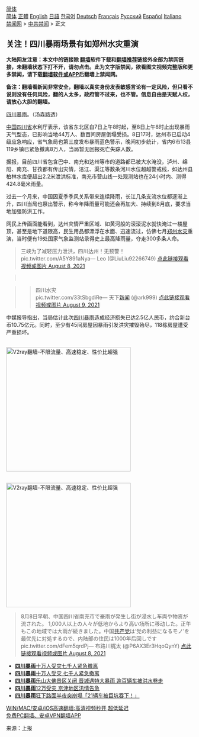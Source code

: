  <!-- 面包屑导航 --> <div class="breadcrumb"><!-- GTranslate: https://gtranslate.io/ -->  <div class="switcher notranslate">  <div class="selected">  <a href="#" onclick="return false;"> 简体</a>  </div>  <div class="option">  <a href="https://www.bannedbook.org" onclick="doGTranslate('zh-CN|zh-CN');jQuery('div.switcher div.selected a').html(jQuery(this).html());return false;" title="简体中文" class="nturl selected"> 简体</a>  <a href="https://www.bannedbook.org/zh-tw/" onclick="doGTranslate('zh-CN|zh-TW');jQuery('div.switcher div.selected a').html(jQuery(this).html());return false;" title="繁體中文" class="nturl"> 正體</a>  <a href="https://www.bannedbook.org/en/" onclick="doGTranslate('zh-CN|en');jQuery('div.switcher div.selected a').html(jQuery(this).html());return false;" title="English" class="nturl"> English</a>  <a href="https://www.bannedbook.org/ja/" onclick="doGTranslate('zh-CN|ja');jQuery('div.switcher div.selected a').html(jQuery(this).html());return false;" title="日本語" class="nturl"> 日語</a>  <a href="https://www.bannedbook.org/ko/" onclick="doGTranslate('zh-CN|ko');jQuery('div.switcher div.selected a').html(jQuery(this).html());return false;" title="한국어" class="nturl"> 한국어</a>  <a href="https://www.bannedbook.org/de/" onclick="doGTranslate('zh-CN|de');jQuery('div.switcher div.selected a').html(jQuery(this).html());return false;" title="Deutsch" class="nturl"> Deutsch</a>  <a href="https://www.bannedbook.org/fr/" onclick="doGTranslate('zh-CN|fr');jQuery('div.switcher div.selected a').html(jQuery(this).html());return false;" title="Français" class="nturl"> Français</a>  <a href="https://www.bannedbook.org/ru/" onclick="doGTranslate('zh-CN|ru');jQuery('div.switcher div.selected a').html(jQuery(this).html());return false;" title="Русский" class="nturl"> Русский</a>  <a href="https://www.bannedbook.org/es/" onclick="doGTranslate('zh-CN|es');jQuery('div.switcher div.selected a').html(jQuery(this).html());return false;" title="Español" class="nturl"> Español</a>  <a href="https://www.bannedbook.org/it/" onclick="doGTranslate('zh-CN|it');jQuery('div.switcher div.selected a').html(jQuery(this).html());return false;" title="Italiano" class="nturl"> Italiano</a>  </div>  </div>      <div class='breadcrumb-sub'><!-- Breadcrumb NavXT 6.3.0 --> <a href="https://www.bannedbook.org/" class="home">禁闻网</a> &gt; <a href="https://www.bannedbook.org/bnews/cbnews/" class="category">中共禁闻</a> &gt; 正文</div></div><h2>关注！四川暴雨场景有如郑州水灾重演</h2> <p class="notice"><b>大陆网友注意：本文中的链接除 <a href="https://github.com/bannedbook/fanqiang" >翻墙</a>软件下载和<a href="https://github.com/killgcd/justmysocks/blob/master/README.md">翻墙推荐</a>链接外全部为禁网链接，未翻墙状态下打不开，请勿点击。此为文字版禁闻，欲看图文视频完整版和更多禁闻，请下载<a href="https://github.com/bannedbook/fanqiang">翻墙软件或APP</a>后翻墙上禁闻网。</p><p>备注：翻墙看新闻非常安全，翻墙以真实身份发表敏感言论有一定风险，但只看不说则没有任何风险，翻的人太多，政府管不过来，也不管。信息自由是天赋人权，请放心大胆的翻墙。</b></p>  <div class="entry"> <p id="conimg"><a href="https://www.bannedbook.org/bnews/tag/%e5%9b%9b%e5%b7%9d/" class="st_tag internal_tag" rel="tag" title="标签 四川 下的日志">四川</a><a href="https://www.bannedbook.org/bnews/tag/%E6%9A%B4%E9%9B%A8/" class="st_tag internal_tag" rel="tag" title="标签 暴雨 下的日志">暴雨</a>。（汤森路透）</p> <p><span class='wp_keywordlink_affiliate'><a href="https://www.bannedbook.org/" title="中国" target="_blank">中国</a></span><a href="https://www.bannedbook.org/bnews/tag/%E5%9B%9B%E5%B7%9D%E7%9C%81/" class="st_tag internal_tag" rel="tag" title="标签 四川省 下的日志">四川省</a>水利厅表示，该省东北区自7日上午8时起，至8日上午8时止出现暴雨天气型态，已影响当地44万人、数百间房屋倒塌受损。8日17时，达州市已启动4级应急响应，省气象局也第三度发布暴雨蓝色警示，晚间初步统计，省内6市13县119乡镇已紧急撤离8万人，当局暂无回报死亡失踪人数。&nbsp;</p> <p>据报，目前四川省包含巴中、南充和达州等市的道路都已被大水淹没，泸州、绵阳、南充、甘孜都有传出灾情，涪江、渠江等数条河川水位超越警戒线，如达州县柏林水库便超出2.2米泄洪标准，南充市营山线一处观测站也在24小时内、测得424.8毫米雨量。&nbsp;</p> <p>过去一个月来，中国因夏季季风关系带来连续降雨，长江几条支流水位都逐渐上升，四川当局也祭出警示，称今年降雨量可能还会再加大、持续到8月底，要求当地加强防洪工作。&nbsp;</p>  <p>网民上传画面能看到，达州灾情严重区域、如黄河般的滚滚泥水就快淹过一楼屋顶，甚至是地下道限高，民生用品都漂浮在水面、迅速流过，仿佛七月<a href="https://www.bannedbook.org/bnews/tag/%e9%83%91%e5%b7%9e/" class="st_tag internal_tag" rel="tag" title="标签 郑州 下的日志">郑州</a><a href="https://www.bannedbook.org/bnews/tag/%E6%B0%B4%E7%81%BE/" class="st_tag internal_tag" rel="tag" title="标签 水灾 下的日志">水灾</a>重演，当时便有19处国家气象监测站录得史上最高降雨量，夺走300多条人命。&nbsp;</p> <blockquote><p>三峡为了减轻压力泄洪，四川达州！无预警！ pic.twitter.com/A5Y891aNya— Leo   (@LiuLiu92266749) <a href="https://twitter.com/LiuLiu92266749/status/1424381766559617027?ref_src=twsrc%5Etfw">点此链接观看视频或图片 August 8, 2021</a></p></blockquote> <blockquote><p>&nbsp;</p></blockquote> <blockquote> <blockquote><p>四川水灾<br />pic.twitter.com/33tSbgdiRe— 天下<span class='wp_keywordlink_affiliate'><a href="https://www.bannedbook.org/" title="新闻">新闻</a></span> (@ark999) <a href="https://twitter.com/ark999/status/1424632235206971410?ref_src=twsrc%5Etfw">点此链接观看视频或图片 August 9, 2021</a></p> </blockquote> </blockquote> <p>中媒报导指出，当局估计此次<a href="https://www.bannedbook.org/bnews/tag/%E5%9B%9B%E5%B7%9D%E6%9A%B4%E9%9B%A8/" class="st_tag internal_tag" rel="tag" title="标签 四川暴雨 下的日志">四川暴雨</a>造成经济损失已达2.5亿人民币，约合新台币10.75亿元。同时，至少有45间房屋因暴雨引发洪灾摧毁殆尽，118栋房屋遭受严重损坏。</p> <p></p> <p><br/><a href="https://github.com/bannedbook/fanqiang/wiki/V2ray%E6%9C%BA%E5%9C%BA"><img src="https://raw.githubusercontent.com/bannedbook/fanqiang/master/v2ss/images/v2free.jpg" width="336" alt="V2ray翻墙-不限流量、高速稳定、性价比超强"></a><br/></p> <p></p>  <p><br/><a href="https://github.com/bannedbook/fanqiang/wiki/V2ray%E6%9C%BA%E5%9C%BA"><img src="https://raw.githubusercontent.com/bannedbook/fanqiang/master/v2ss/images/v2free.jpg" width="336" alt="V2ray翻墙-不限流量、高速稳定、性价比超强"></a><br/></p> <blockquote><p>8月8日早朝、中国四川省南充市で豪雨が発生し街が浸水し车両や物资が流された。 1,000人以上の人々が低地からより高い场所に移动した。正午もこの地域では大雨が続きました。中国<a href="https://www.bannedbook.org/bnews/tag/%e5%85%b1%e4%ba%a7%e5%85%9a/" class="st_tag internal_tag" rel="tag" title="标签 共产党 下的日志">共产党</a>は‘党の利益になるモノ’を最优先に対処するので、内陆部の住民は1000年后回しです  pic.twitter.com/dFem5qrdPj— 布路川梶太 (@P6AX3Er3HqoQynY) <a href="https://twitter.com/P6AX3Er3HqoQynY/status/1424506488089759751?ref_src=twsrc%5Etfw">点此链接观看视频或图片 August 8, 2021</a></p></blockquote> <ul class='op-related-articles' title='相关阅读'> <li><a href='https://www.bannedbook.org/bnews/baitai/20210809/1603271.html' target='_blank'><b>四川暴雨</b>十万人受灾七千人紧急撤离</a></li> <li><a href='https://www.bannedbook.org/bnews/headline/20210809/1603106.html' target='_blank'><b>四川暴雨</b>十万人受灾 七千人紧急撤离</a></li> <li><a href='https://www.bannedbook.org/bnews/comments/20210716/1588229.html' target='_blank'><b>四川暴雨</b>乐山大佛景区关闭 晋城遇特大暴雨 逾百辆车被洪水卷走</a></li> <li><a href='https://www.bannedbook.org/bnews/ssgc/20210712/1585092.html' target='_blank'><b>四川暴雨</b>12万受灾 京津地区汛情告急</a></li> <li><a href='https://www.bannedbook.org/bnews/cnnews/20200819/1382414.html' target='_blank'><b>四川暴雨</b>狂下路面半夜突崩塌「21辆车被巨坑吞下！」</a></li> </ul> <p class="texttj"> <a href="https://github.com/bannedbook/fanqiang/wiki/V2ray%E6%9C%BA%E5%9C%BA" target="_blank">WIN/MAC/安卓/iOS高速翻墙:高清视频秒开,超低延迟</a><br/> <a href="https://github.com/bannedbook/fanqiang/wiki/%E7%A6%81%E9%97%BB%E7%BD%91%E5%AE%89%E5%8D%93%E7%BF%BB%E5%A2%99%E6%96%B0%E9%97%BBAPP" target="_blank">免费PC翻墙、安卓VPN翻墙APP</a></p><p> 来源：上报 </p> <a name='sharetosocial'></a>  <div style="margin-bottom:5px;padding-bottom:5px;clear:both"> <div id="archive-pix-1" class="banner-ads"> <!-- AuctionX Display platform tag START --> <div id="26318x728x90x621x_ADSLOT2" clicktrack="%%CLICK_URL_ESC%%"></div> <!-- AuctionX Display platform tag END --> </div> <div id="archive-pix-2" class="banner-ads"> <!-- AuctionX Display platform tag START --> <div id="26315x300x250x621x_ADSLOT2" clicktrack="%%CLICK_URL_ESC%%"></div> <!-- AuctionX Display platform tag END --> </div> </div>  <div id="archive-pix-1" class="banner-ads"> <!-- AuctionX Display platform tag START --> <div id="26318x728x90x621x_ADSLOT3" clicktrack="%%CLICK_URL_ESC%%"></div> <!-- AuctionX Display platform tag END --> </div> </div><!--END ENTRY--> 